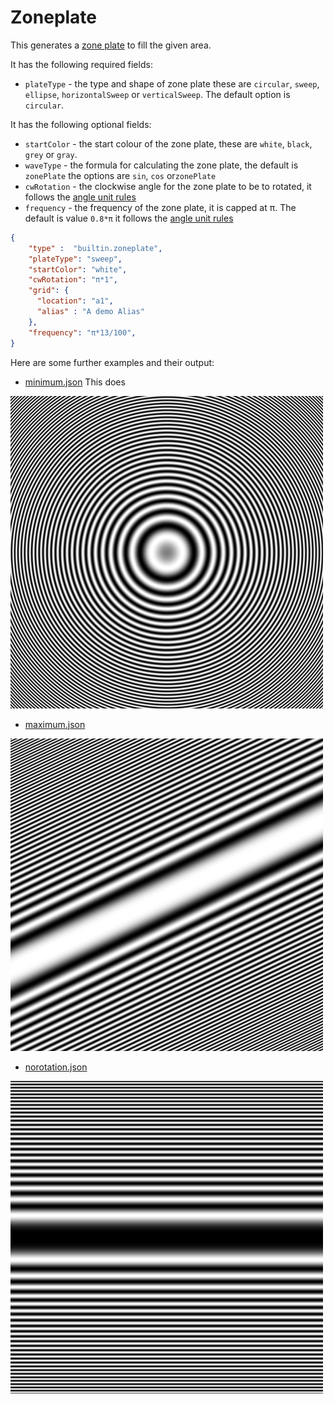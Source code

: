 # Zoneplate

This generates a [zone plate](https://en.wikipedia.org/wiki/Zone_plate) to fill the given area.

It has the following required fields:

- `plateType` - the type and shape of zone plate these are `circular`, `sweep`, `ellipse`, `horizontalSweep` or `verticalSweep`.
The default option is `circular`.

It has the following optional fields:

- `startColor` -  the start colour of the zone plate, these are `white`, `black`, `grey` or `gray`.
- `waveType` -  the formula for calculating the zone plate, the default is `zonePlate`
the options are `sin`, `cos` or`zonePlate`
- `cwRotation` - the clockwise angle for the zone plate to be to rotated,
it follows the [angle unit rules](../utils/parameters/readme.md#clockwise-rotation)
- `frequency` - the frequency of the zone plate, it is capped at π. The default is value `0.8*π`
it follows the [angle unit rules](../utils/parameters/readme.md#clockwise-rotation)

```json
{
    "type" :  "builtin.zoneplate",
    "plateType": "sweep",
    "startColor": "white",
    "cwRotation": "π*1",
    "grid": {
      "location": "a1",
      "alias" : "A demo Alias"
    },
    "frequency": "π*13/100",
}
```

Here are some further examples and their output:

- [minimum.json](../exampleJson/builtin.zoneplate/minimum-example.json) This does

![image](../exampleJson/builtin.zoneplate/minimum-example.png)

- [maximum.json](../exampleJson/builtin.zoneplate/maximum-example.json)

![image](../exampleJson/builtin.zoneplate/maximum-example.png)

- [norotation.json](../exampleJson/builtin.zoneplate/noangle-example.json)

![image](../exampleJson/builtin.zoneplate/noangle-example.png)
